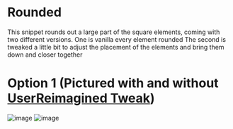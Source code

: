 # Rounded
This snippet rounds out a large part of the square elements, coming with two different versions.
One is vanilla every element rounded
The second is tweaked a little bit to adjust the placement of the elements and bring them down and closer together 

# Option 1 (Pictured with and without [UserReimagined Tweak](https://github.com/dyerbetes/CSS-Vault/tree/main/UserReimagined%20Tweak))
![image](https://github.com/dyerbetes/assets/blob/main/photos/snippets/roundednour.png)
![image](https://github.com/dyerbetes/assets/blob/main/photos/snippets/rounded.png)

